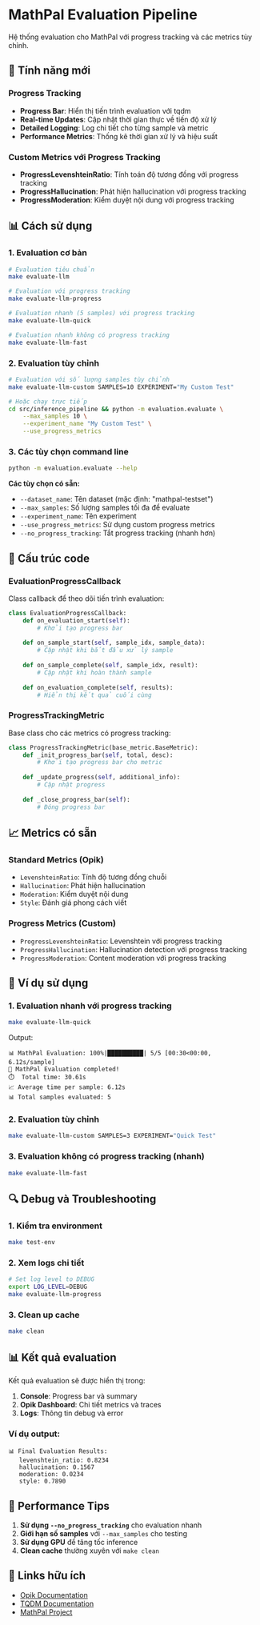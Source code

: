# MathPal Evaluation Pipeline

Hệ thống evaluation cho MathPal với progress tracking và các metrics tùy chỉnh.

## 🚀 Tính năng mới

### Progress Tracking
- **Progress Bar**: Hiển thị tiến trình evaluation với tqdm
- **Real-time Updates**: Cập nhật thời gian thực về tiến độ xử lý
- **Detailed Logging**: Log chi tiết cho từng sample và metric
- **Performance Metrics**: Thống kê thời gian xử lý và hiệu suất

### Custom Metrics với Progress Tracking
- **ProgressLevenshteinRatio**: Tính toán độ tương đồng với progress tracking
- **ProgressHallucination**: Phát hiện hallucination với progress tracking  
- **ProgressModeration**: Kiểm duyệt nội dung với progress tracking

## 📊 Cách sử dụng

### 1. Evaluation cơ bản
```bash
# Evaluation tiêu chuẩn
make evaluate-llm

# Evaluation với progress tracking
make evaluate-llm-progress

# Evaluation nhanh (5 samples) với progress tracking
make evaluate-llm-quick

# Evaluation nhanh không có progress tracking
make evaluate-llm-fast
```

### 2. Evaluation tùy chỉnh
```bash
# Evaluation với số lượng samples tùy chỉnh
make evaluate-llm-custom SAMPLES=10 EXPERIMENT="My Custom Test"

# Hoặc chạy trực tiếp
cd src/inference_pipeline && python -m evaluation.evaluate \
    --max_samples 10 \
    --experiment_name "My Custom Test" \
    --use_progress_metrics
```

### 3. Các tùy chọn command line
```bash
python -m evaluation.evaluate --help
```

**Các tùy chọn có sẵn:**
- `--dataset_name`: Tên dataset (mặc định: "mathpal-testset")
- `--max_samples`: Số lượng samples tối đa để evaluate
- `--experiment_name`: Tên experiment
- `--use_progress_metrics`: Sử dụng custom progress metrics
- `--no_progress_tracking`: Tắt progress tracking (nhanh hơn)

## 🔧 Cấu trúc code

### EvaluationProgressCallback
Class callback để theo dõi tiến trình evaluation:

```python
class EvaluationProgressCallback:
    def on_evaluation_start(self):
        # Khởi tạo progress bar
    
    def on_sample_start(self, sample_idx, sample_data):
        # Cập nhật khi bắt đầu xử lý sample
    
    def on_sample_complete(self, sample_idx, result):
        # Cập nhật khi hoàn thành sample
    
    def on_evaluation_complete(self, results):
        # Hiển thị kết quả cuối cùng
```

### ProgressTrackingMetric
Base class cho các metrics có progress tracking:

```python
class ProgressTrackingMetric(base_metric.BaseMetric):
    def _init_progress_bar(self, total, desc):
        # Khởi tạo progress bar cho metric
    
    def _update_progress(self, additional_info):
        # Cập nhật progress
    
    def _close_progress_bar(self):
        # Đóng progress bar
```

## 📈 Metrics có sẵn

### Standard Metrics (Opik)
- `LevenshteinRatio`: Tính độ tương đồng chuỗi
- `Hallucination`: Phát hiện hallucination
- `Moderation`: Kiểm duyệt nội dung
- `Style`: Đánh giá phong cách viết

### Progress Metrics (Custom)
- `ProgressLevenshteinRatio`: Levenshtein với progress tracking
- `ProgressHallucination`: Hallucination detection với progress tracking
- `ProgressModeration`: Content moderation với progress tracking

## 🎯 Ví dụ sử dụng

### 1. Evaluation nhanh với progress tracking
```bash
make evaluate-llm-quick
```

Output:
```
📊 MathPal Evaluation: 100%|██████████| 5/5 [00:30<00:00,  6.12s/sample]
🎉 MathPal Evaluation completed!
⏱️  Total time: 30.61s
📈 Average time per sample: 6.12s
📊 Total samples evaluated: 5
```

### 2. Evaluation tùy chỉnh
```bash
make evaluate-llm-custom SAMPLES=3 EXPERIMENT="Quick Test"
```

### 3. Evaluation không có progress tracking (nhanh)
```bash
make evaluate-llm-fast
```

## 🔍 Debug và Troubleshooting

### 1. Kiểm tra environment
```bash
make test-env
```

### 2. Xem logs chi tiết
```bash
# Set log level to DEBUG
export LOG_LEVEL=DEBUG
make evaluate-llm-progress
```

### 3. Clean up cache
```bash
make clean
```

## 📊 Kết quả evaluation

Kết quả evaluation sẽ được hiển thị trong:
1. **Console**: Progress bar và summary
2. **Opik Dashboard**: Chi tiết metrics và traces
3. **Logs**: Thông tin debug và error

### Ví dụ output:
```
📊 Final Evaluation Results:
   levenshtein_ratio: 0.8234
   hallucination: 0.1567
   moderation: 0.0234
   style: 0.7890
```

## 🚀 Performance Tips

1. **Sử dụng `--no_progress_tracking`** cho evaluation nhanh
2. **Giới hạn số samples** với `--max_samples` cho testing
3. **Sử dụng GPU** để tăng tốc inference
4. **Clean cache** thường xuyên với `make clean`

## 🔗 Links hữu ích

- [Opik Documentation](https://www.comet.com/docs/opik/)
- [TQDM Documentation](https://tqdm.github.io/)
- [MathPal Project](https://github.com/your-repo/mathpal)

